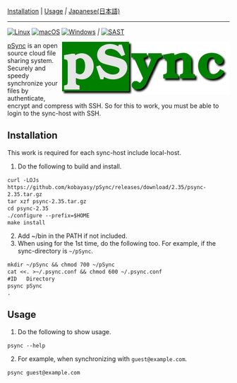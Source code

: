 [Installation](#installation)
|
[Usage](#usage)
*|*
[Japanese(日本語)](README_ja.md)

***

[![Linux](https://github.com/kobayasy/pSync/workflows/Linux/badge.svg)](https://github.com/kobayasy/pSync/actions/workflows/build-linux.yml)
[![macOS](https://github.com/kobayasy/pSync/workflows/macOS/badge.svg)](https://github.com/kobayasy/pSync/actions/workflows/build-macos.yml)
[![Windows](https://github.com/kobayasy/pSync/workflows/Windows/badge.svg)](https://github.com/kobayasy/pSync/actions/workflows/build-windows.yml)
*|*
[![SAST](https://github.com/kobayasy/pSync/workflows/SAST/badge.svg)](https://github.com/kobayasy/pSync/actions/workflows/codeql-analysis.yml)

<img src="psync.png" alt="pSync" align="right">

[pSync] is an open source cloud file sharing system.
Securely and speedy synchronize your files by authenticate, encrypt and compress with SSH.
So for this to work, you must be able to login to the sync-host with SSH.

## Installation
This work is required for each sync-host include local-host.
1. Do the following to build and install.
```
curl -LOJs https://github.com/kobayasy/pSync/releases/download/2.35/psync-2.35.tar.gz
tar xzf psync-2.35.tar.gz
cd psync-2.35
./configure --prefix=$HOME
make install

```
2. Add ~/bin in the PATH if not included.
3. When using for the 1st time, do the following too.
For example, if the sync-directory is `~/pSync`.
```
mkdir ~/pSync && chmod 700 ~/pSync
cat <<. >~/.psync.conf && chmod 600 ~/.psync.conf
#ID   Directory
psync pSync
.

```

## Usage
1. Do the following to show usage.
```
psync --help

```
2. For example, when synchronizing with `guest@example.com`.
```
psync guest@example.com

```

[pSync]: https://github.com/kobayasy/pSync
